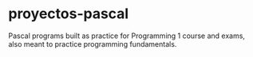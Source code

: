 # proyectos-pascal
Pascal programs built as practice for Programming 1 course and exams, also meant to practice programming fundamentals.
